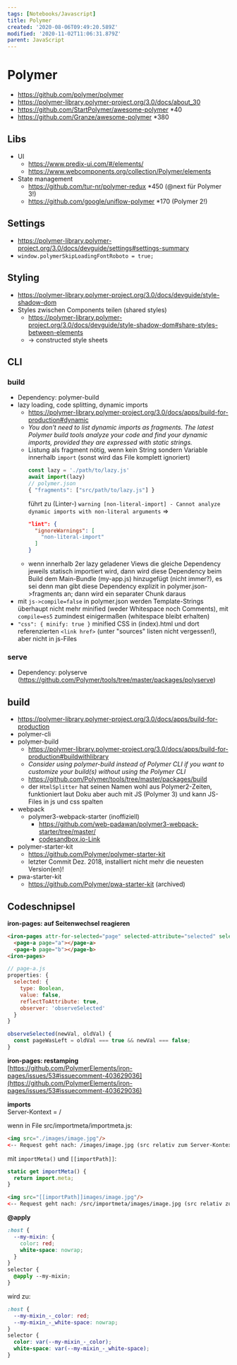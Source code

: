 ```yaml
---
tags: [Notebooks/Javascript]
title: Polymer
created: '2020-08-06T09:49:20.589Z'
modified: '2020-11-02T11:06:31.879Z'
parent: JavaScript
---
```


# Polymer
- https://github.com/polymer/polymer
- https://polymer-library.polymer-project.org/3.0/docs/about_30
- https://github.com/StartPolymer/awesome-polymer *40
- https://github.com/Granze/awesome-polymer *380

## Libs
  - UI
    - https://www.predix-ui.com/#/elements/
    - https://www.webcomponents.org/collection/Polymer/elements
  - State management
    - https://github.com/tur-nr/polymer-redux *450 (@next für Polymer 3!)
    - https://github.com/google/uniflow-polymer *170 (Polymer 2!)


## Settings
- https://polymer-library.polymer-project.org/3.0/docs/devguide/settings#settings-summary
- `window.polymerSkipLoadingFontRoboto = true;`


## Styling
- https://polymer-library.polymer-project.org/3.0/docs/devguide/style-shadow-dom
- Styles zwischen Components teilen (shared styles)
  - https://polymer-library.polymer-project.org/3.0/docs/devguide/style-shadow-dom#share-styles-between-elements
  - → constructed style sheets


## CLI

### build
- Dependency: polymer-build
- lazy loading, code splitting, dynamic imports
  - https://polymer-library.polymer-project.org/3.0/docs/apps/build-for-production#dynamic
  - *You don't need to list dynamic imports as fragments. The latest Polymer build tools analyze your code and find your dynamic imports, provided they are expressed with static strings.*
  - Listung als fragment nötig, wenn kein String sondern Variable innerhalb `import` (sonst wird das File komplett ignoriert)
    ```js
    const lazy = './path/to/lazy.js'
    await import(lazy)
    // polymer.json
    { "fragments": ["src/path/to/lazy.js"] }
    ```
    führt zu (Linter-) `warning [non-literal-import] - Cannot analyze dynamic imports with non-literal arguments`
    =>
    ```json
    "lint": {
      "ignoreWarnings": [
        "non-literal-import"
      ]
    }
    ```
  - wenn innerhalb 2er lazy geladener Views die gleiche Dependency jeweils statisch importiert wird, dann wird diese Dependency beim Build dem Main-Bundle (my-app.js) hinzugefügt (nicht immer?), es sei denn man gibt diese Dependency explizit in polymer.json->fragments an; dann wird ein separater Chunk daraus
- mit `js->compile=false` in polymer.json werden Template-Strings überhaupt nicht mehr minified (weder Whitespace noch Comments), mit `compile=es5` zumindest einigermaßen (whitespace bleibt erhalten)
- `"css": { minify: true }` minified CSS in (index).html und dort referenzierten `<link href>` (unter "sources" listen nicht vergessen!), aber nicht in js-Files

### serve
- Dependency: polyserve (https://github.com/Polymer/tools/tree/master/packages/polyserve)


## build
- https://polymer-library.polymer-project.org/3.0/docs/apps/build-for-production
- polymer-cli
- polymer-build
  - https://polymer-library.polymer-project.org/3.0/docs/apps/build-for-production#buildwithlibrary
  - *Consider using polymer-build instead of Polymer CLI if you want to customize your build(s) without using the Polymer CLI*
  - https://github.com/Polymer/tools/tree/master/packages/build
  - der `HtmlSplitter` hat seinen Namen wohl aus Polymer2-Zeiten, funktioniert laut Doku aber auch mit JS (Polymer 3) und kann JS-Files in js und css spalten
- webpack
  - polymer3-webpack-starter (inoffiziell)
      - https://github.com/web-padawan/polymer3-webpack-starter/tree/master/
      - [codesandbox.io-Link](https://codesandbox.io/s/polymer3-webpack-starter-0utkq)
- polymer-starter-kit
  - https://github.com/Polymer/polymer-starter-kit
  - letzter Commit Dez. 2018, installiert nicht mehr die neuesten Version(en)!
- pwa-starter-kit
  - https://github.com/Polymer/pwa-starter-kit (archived)


## Codeschnipsel

**iron-pages: auf Seitenwechsel reagieren**
```html
<iron-pages attr-for-selected="page" selected-attribute="selected" selected="a">
  <page-a page="a"></page-a>
  <page-b page="b"></page-b>
<iron-pages>
```
```js
// page-a.js
properties: {
  selected: {
    type: Boolean,
    value: false,
    reflectToAttribute: true,
    observer: 'observeSelected'
  }
}

observeSelected(newVal, oldVal) {
  const pageWasLeft = oldVal === true && newVal === false;
}
```

**iron-pages: restamping**
<br/>[https://github.com/PolymerElements/iron-pages/issues/53#issuecomment-403629036](https://github.com/PolymerElements/iron-pages/issues/53#issuecomment-403629036)

**imports**
<br/>Server-Kontext = /

wenn in File src/importmeta/importmeta.js:
```html
<img src="./images/image.jpg"/>
<-- Request geht nach: /images/image.jpg (src relativ zum Server-Kontextpfad (root)) -->
```

mit `importMeta()` und `[[importPath]]`:
```js
static get importMeta() {
  return import.meta;
}
```
```html
<img src="[[importPath]]images/image.jpg"/>
<-- Request geht nach: /src/importmeta/images/image.jpg (src relativ zum Verzeichnispfad) -->
```

**@apply**
```css
:host {
  --my-mixin: {
    color: red;
    white-space: nowrap;
  }
}
selector {
  @apply --my-mixin;
}
```
wird zu:
```css
:host {
  --my-mixin_-_color: red;
  --my-mixin_-_white-space: nowrap;
}
selector {
  color: var(--my-mixin_-_color);
  white-space: var(--my-mixin_-_white-space);
}
```

